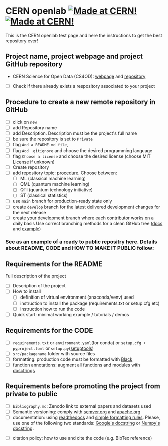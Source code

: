 # CERN openlab [![Made at CERN!](https://img.shields.io/badge/CERN-Open%20Source-%232980b9.svg)](https://home.cern) [![Made at CERN!](https://img.shields.io/badge/CERN-CERN%20openlab-brightgreen)](https://openlab.cern/)

This is the CERN openlab test page and here the instructions to get the best repository  ever!


## Project name, project webpage and project GitHub repository

- CERN Science for Open Data (CS4OD): [webpage](https://openlab.cern/index.php/project/cern-science-open-data/?target=_blank) and [repository](https://github.com/CERN/CS4OD/?target=_blank)


- [ ] Check if there already exists a respository associated to your project 

## Procedure to create a new remote repository in GitHub
  
- [ ] click on `new` 
- [ ] add Repository name
- [ ] add Description. Description must be the project's full name 
- [ ] be sure the repository is set to `Private`    
- [ ] flag `Add a README.md file`, 
- [ ] flag `Add .gitignore` and choose the desired programming language
- [ ] flag `Choose a license` and choose the desired license (choose MIT License if unknown)
- [ ] Create repository
- [ ] add repository topic: [procedure](https://docs.github.com/en/repositories/managing-your-repositorys-settings-and-features/customizing-your-repository/classifying-your-repository-with-topics). 
  Choose between:
  - [ ] ML (classical machine learning)
  - [ ] QML (quantum machine learning)
  - [ ] QTI (quantum technology initiative)
  - [ ] ST (classical statistics)
- [ ] use `main` branch for production-ready state only
- [ ] create `develop` branch for the latest delivered development changes for the next release
- [ ] create your development branch where each contributor works on a daily basis
 Use correct branching methods for a clean GitHub tree ([docs](https://gist.github.com/stuartsaunders/448036/5ae4e961f02e441e98528927d071f51bf082662f) and [example](https://nvie.com/posts/a-successful-git-branching-model/))
    
### See as an example of a ready to public repositry [here](https://github.com/openlab-test/example-repo). Details about README, CODE and HOW TO MAKE IT PUBLIC follow:


##  Requirements for the README
 Full description of the project
- [ ] Description of the project 
- [ ] How to install 
  - [ ] definition of virtual environment (anaconda/venv) used
  - [ ] instruction to install the package (requirements.txt or setup.cfg etc)
  - [ ] instruction how to run the code
- [ ] Quick start: minimal working example / tutorials / demos

##  Requirements for the CODE
- [ ] `requirements.txt` or `environment.yaml`(for conda) or `setup.cfg + pyproject.toml` or `setup.py`([setuptools](https://setuptools.pypa.io/en/latest/))
- [ ] `src/packagename` folder with source files
- [ ] formatting: production code must be formatted with [Black](https://github.com/psf/black)
- [ ] function annotations: augment all functions and modules with [dosctrings](https://sphinxcontrib-napoleon.readthedocs.io/en/latest/index.html)

##  Requirements before promoting the project from private to public
- [ ] `bibliography.md`: Zenodo link to external papers and datasets used
- [ ] Semantic versioning: comply with [semver.org](https://github.com/semver/semver/blob/master/semver.md) and [apache.org](https://apr.apache.org/versioning.html)
- [ ] documentation: using [readthedocs](https://docs.readthedocs.io/en/stable/tutorial/) and [simple formatting rules](https://hplgit.github.io/teamods/sphinx_api/html/sphinx_api.html). Please, use one of the following two standards: [Google's docstring](https://google.github.io/styleguide/pyguide.html) or [Numpy's docstring](https://numpydoc.readthedocs.io/en/latest/format.html#docstring-standard).
<!--
- [ ] [Sphynx](https://docs.readthedocs.io/en/stable/intro/getting-started-with-sphinx.html) with Napoleon theme and Autodoc, include it in `docs` folder
-->
- [ ] citation policy: how to use and cite the code (e.g. BibTex reference)




<!--

**Here are some ideas to get you started:**

🙋‍♀️ A short introduction - what is your organization all about?
🌈 Contribution guidelines - how can the community get involved?
👩‍💻 Useful resources - where can the community find your docs? Is there anything else the community should know?
🍿 Fun facts - what does your team eat for breakfast?
🧙 Remember, you can do mighty things with the power of [Markdown](https://docs.github.com/github/writing-on-github/getting-started-with-writing-and-formatting-on-github/basic-writing-and-formatting-syntax)

-->

